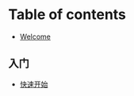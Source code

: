 # Table of contents

* [Welcome](README.md)

## 入门

* [快速开始](getting-started/quickstart.md)
<!-- * [Publish your docs](getting-started/publish-your-docs.md)

## Basics

* [Editor](basics/editor.md)
* [Markdown](basics/markdown.md)
* [Images & media](basics/images-and-media.md)
* [Interactive blocks](basics/interactive-blocks.md)
* [Integrations](basics/integrations.md) -->
